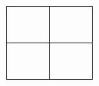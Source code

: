 <!DOCTYPE html>
<html>
<head>
  <style>
    table {
      border-collapse: collapse;
    }
    td {
      width: 100px;
      height: 100px;
      border: 2px solid black;
    }
  </style>
</head>
<body>
  <table>
    <tr>
      <td></td>
      <td></td>
    </tr>
    <tr>
      <td></td>
      <td></td>
    </tr>
  </table>
</body>
</html>

